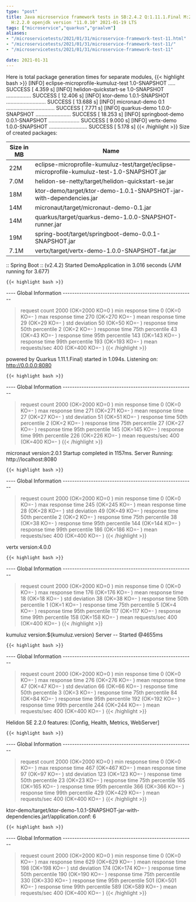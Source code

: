 ```yaml
---
type: "post"
title: Java microservice framework tests in SB:2.4.2 Q:1.11.1.Final M:2.3.0 V:4.0.0
  H:2.2.0 openjdk version "11.0.10" 2021-01-19 LTS
tags: ["microservice","quarkus","graalvm"]
aliases:
- "/microservicetests/2021/01/31/microservice-framework-test-11.html"
- "/microservicetests/2021/01/31/microservice-framework-test-11/"
- "/microservicetests/2021/01/31/microservice-framework-test-11"

date: 2021-01-31
---
```

 
Here is total package generation times for separate modules,
{{< highlight bash >}}
[INFO] eclipse-microprofile-kumuluz-test 1.0-SNAPSHOT ..... SUCCESS [  4.359 s]
[INFO] helidon-quickstart-se 1.0-SNAPSHOT ................. SUCCESS [ 12.406 s]
[INFO] ktor-demo 1.0.1-SNAPSHOT ........................... SUCCESS [ 13.688 s]
[INFO] micronaut-demo 0.1 ................................. SUCCESS [  7.771 s]
[INFO] quarkus-demo 1.0.0-SNAPSHOT ........................ SUCCESS [ 18.253 s]
[INFO] springboot-demo 0.0.1-SNAPSHOT ..................... SUCCESS [  9.000 s]
[INFO] vertx-demo 1.0.0-SNAPSHOT .......................... SUCCESS [  5.178 s]
{{< /highlight >}}
Size of created packages:

| Size in MB |  Name |
|------------|-------|
| 22M | eclipse-microprofile-kumuluz-test/target/eclipse-microprofile-kumuluz-test-1.0-SNAPSHOT.jar |
| 7.0M | helidon-se-netty/target/helidon-quickstart-se.jar |
| 18M | ktor-demo/target/ktor-demo-1.0.1-SNAPSHOT-jar-with-dependencies.jar |
| 14M | micronaut/target/micronaut-demo-0.1.jar |
| 14M | quarkus/target/quarkus-demo-1.0.0-SNAPSHOT-runner.jar |
| 19M | spring-boot/target/springboot-demo-0.0.1-SNAPSHOT.jar |
| 7.1M | vertx/target/vertx-demo-1.0.0-SNAPSHOT-fat.jar |


:: Spring Boot :: (v2.4.2) Started DemoApplication in 3.016 seconds (JVM running for 3.677)

    {{< highlight bash >}}
---- Global Information --------------------------------------------------------
> request count                                       2000 (OK=2000   KO=0     )
> min response time                                      0 (OK=0      KO=-     )
> max response time                                    270 (OK=270    KO=-     )
> mean response time                                    29 (OK=29     KO=-     )
> std deviation                                         50 (OK=50     KO=-     )
> response time 50th percentile                          2 (OK=2      KO=-     )
> response time 75th percentile                         43 (OK=43     KO=-     )
> response time 95th percentile                        143 (OK=143    KO=-     )
> response time 99th percentile                        193 (OK=193    KO=-     )
> mean requests/sec                                    400 (OK=400    KO=-     )
{{< /highlight >}}

powered by Quarkus 1.11.1.Final) started in 1.094s. Listening on: http://0.0.0.0:8080

    {{< highlight bash >}}
---- Global Information --------------------------------------------------------
> request count                                       2000 (OK=2000   KO=0     )
> min response time                                      0 (OK=0      KO=-     )
> max response time                                    271 (OK=271    KO=-     )
> mean response time                                    27 (OK=27     KO=-     )
> std deviation                                         51 (OK=51     KO=-     )
> response time 50th percentile                          2 (OK=2      KO=-     )
> response time 75th percentile                         27 (OK=27     KO=-     )
> response time 95th percentile                        145 (OK=145    KO=-     )
> response time 99th percentile                        226 (OK=226    KO=-     )
> mean requests/sec                                    400 (OK=400    KO=-     )
{{< /highlight >}}

micronaut version:2.0.1 Startup completed in 1157ms. Server Running: http://localhost:8080

    {{< highlight bash >}}
---- Global Information --------------------------------------------------------
> request count                                       2000 (OK=2000   KO=0     )
> min response time                                      0 (OK=0      KO=-     )
> max response time                                    245 (OK=245    KO=-     )
> mean response time                                    28 (OK=28     KO=-     )
> std deviation                                         49 (OK=49     KO=-     )
> response time 50th percentile                          2 (OK=2      KO=-     )
> response time 75th percentile                         38 (OK=38     KO=-     )
> response time 95th percentile                        144 (OK=144    KO=-     )
> response time 99th percentile                        186 (OK=186    KO=-     )
> mean requests/sec                                    400 (OK=400    KO=-     )
{{< /highlight >}}

vertx version:4.0.0

    {{< highlight bash >}}
---- Global Information --------------------------------------------------------
> request count                                       2000 (OK=2000   KO=0     )
> min response time                                      0 (OK=0      KO=-     )
> max response time                                    176 (OK=176    KO=-     )
> mean response time                                    18 (OK=18     KO=-     )
> std deviation                                         38 (OK=38     KO=-     )
> response time 50th percentile                          1 (OK=1      KO=-     )
> response time 75th percentile                          5 (OK=4      KO=-     )
> response time 95th percentile                        117 (OK=117    KO=-     )
> response time 99th percentile                        158 (OK=158    KO=-     )
> mean requests/sec                                    400 (OK=400    KO=-     )
{{< /highlight >}}

kumuluz version:${kumuluz.version} Server -- Started @4655ms

    {{< highlight bash >}}
---- Global Information --------------------------------------------------------
> request count                                       2000 (OK=2000   KO=0     )
> min response time                                      0 (OK=0      KO=-     )
> max response time                                    276 (OK=276    KO=-     )
> mean response time                                    47 (OK=47     KO=-     )
> std deviation                                         66 (OK=66     KO=-     )
> response time 50th percentile                          3 (OK=3      KO=-     )
> response time 75th percentile                         84 (OK=84     KO=-     )
> response time 95th percentile                        192 (OK=192    KO=-     )
> response time 99th percentile                        244 (OK=244    KO=-     )
> mean requests/sec                                    400 (OK=400    KO=-     )
{{< /highlight >}}

Helidon SE 2.2.0 features: [Config, Health, Metrics, WebServer]

    {{< highlight bash >}}
---- Global Information --------------------------------------------------------
> request count                                       2000 (OK=2000   KO=0     )
> min response time                                      0 (OK=0      KO=-     )
> max response time                                    467 (OK=467    KO=-     )
> mean response time                                    97 (OK=97     KO=-     )
> std deviation                                        123 (OK=123    KO=-     )
> response time 50th percentile                         23 (OK=23     KO=-     )
> response time 75th percentile                        165 (OK=165    KO=-     )
> response time 95th percentile                        366 (OK=366    KO=-     )
> response time 99th percentile                        429 (OK=429    KO=-     )
> mean requests/sec                                    400 (OK=400    KO=-     )
{{< /highlight >}}

ktor-demo/target/ktor-demo-1.0.1-SNAPSHOT-jar-with-dependencies.jar!/application.conf: 6

    {{< highlight bash >}}
---- Global Information --------------------------------------------------------
> request count                                       2000 (OK=2000   KO=0     )
> min response time                                      0 (OK=0      KO=-     )
> max response time                                    629 (OK=629    KO=-     )
> mean response time                                   198 (OK=198    KO=-     )
> std deviation                                        174 (OK=174    KO=-     )
> response time 50th percentile                        190 (OK=190    KO=-     )
> response time 75th percentile                        330 (OK=330    KO=-     )
> response time 95th percentile                        501 (OK=501    KO=-     )
> response time 99th percentile                        589 (OK=589    KO=-     )
> mean requests/sec                                    400 (OK=400    KO=-     )
{{< /highlight >}}
